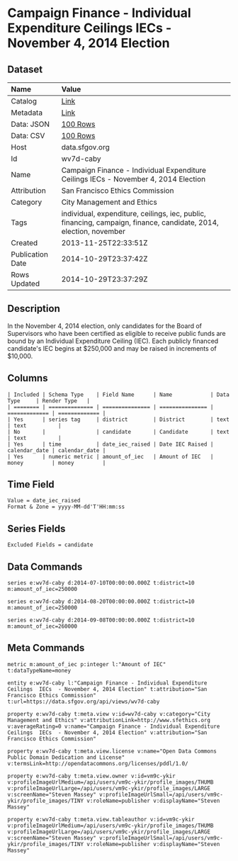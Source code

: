 # Campaign Finance - Individual Expenditure Ceilings IECs - November 4, 2014 Election

## Dataset

| Name | Value |
| :--- | :---- |
| Catalog | [Link](https://catalog.data.gov/dataset/campaign-finance-individual-expenditure-ceilings-iecs-november-4-2014-election-55da5) |
| Metadata | [Link](https://data.sfgov.org/api/views/wv7d-caby) |
| Data: JSON | [100 Rows](https://data.sfgov.org/api/views/wv7d-caby/rows.json?max_rows=100) |
| Data: CSV | [100 Rows](https://data.sfgov.org/api/views/wv7d-caby/rows.csv?max_rows=100) |
| Host | data.sfgov.org |
| Id | wv7d-caby |
| Name | Campaign Finance - Individual Expenditure Ceilings IECs - November 4, 2014 Election |
| Attribution | San Francisco Ethics Commission |
| Category | City Management and Ethics |
| Tags | individual, expenditure, ceilings, iec, public, financing, campaign, finance, candidate, 2014, election, november |
| Created | 2013-11-25T22:33:51Z |
| Publication Date | 2014-10-29T23:37:42Z |
| Rows Updated | 2014-10-29T23:37:29Z |

## Description

In the November 4, 2014 election, only candidates for the Board of Supervisors who have been certified as eligible to receive public funds are bound by an Individual Expenditure Ceiling (IEC). Each publicly financed candidate's IEC begins at $250,000 and may be raised in increments of $10,000.

## Columns

```ls
| Included | Schema Type    | Field Name      | Name            | Data Type     | Render Type   |
| ======== | ============== | =============== | =============== | ============= | ============= |
| Yes      | series tag     | district        | District        | text          | text          |
| No       |                | candidate       | Candidate       | text          | text          |
| Yes      | time           | date_iec_raised | Date IEC Raised | calendar_date | calendar_date |
| Yes      | numeric metric | amount_of_iec   | Amount of IEC   | money         | money         |
```

## Time Field

```ls
Value = date_iec_raised
Format & Zone = yyyy-MM-dd'T'HH:mm:ss
```

## Series Fields

```ls
Excluded Fields = candidate
```

## Data Commands

```ls
series e:wv7d-caby d:2014-07-10T00:00:00.000Z t:district=10 m:amount_of_iec=250000

series e:wv7d-caby d:2014-08-20T00:00:00.000Z t:district=10 m:amount_of_iec=250000

series e:wv7d-caby d:2014-09-08T00:00:00.000Z t:district=10 m:amount_of_iec=260000
```

## Meta Commands

```ls
metric m:amount_of_iec p:integer l:"Amount of IEC" t:dataTypeName=money

entity e:wv7d-caby l:"Campaign Finance - Individual Expenditure Ceilings  IECs  - November 4, 2014 Election" t:attribution="San Francisco Ethics Commission" t:url=https://data.sfgov.org/api/views/wv7d-caby

property e:wv7d-caby t:meta.view v:id=wv7d-caby v:category="City Management and Ethics" v:attributionLink=http://www.sfethics.org v:averageRating=0 v:name="Campaign Finance - Individual Expenditure Ceilings  IECs  - November 4, 2014 Election" v:attribution="San Francisco Ethics Commission"

property e:wv7d-caby t:meta.view.license v:name="Open Data Commons Public Domain Dedication and License" v:termsLink=http://opendatacommons.org/licenses/pddl/1.0/

property e:wv7d-caby t:meta.view.owner v:id=vm9c-ykir v:profileImageUrlMedium=/api/users/vm9c-ykir/profile_images/THUMB v:profileImageUrlLarge=/api/users/vm9c-ykir/profile_images/LARGE v:screenName="Steven Massey" v:profileImageUrlSmall=/api/users/vm9c-ykir/profile_images/TINY v:roleName=publisher v:displayName="Steven Massey"

property e:wv7d-caby t:meta.view.tableauthor v:id=vm9c-ykir v:profileImageUrlMedium=/api/users/vm9c-ykir/profile_images/THUMB v:profileImageUrlLarge=/api/users/vm9c-ykir/profile_images/LARGE v:screenName="Steven Massey" v:profileImageUrlSmall=/api/users/vm9c-ykir/profile_images/TINY v:roleName=publisher v:displayName="Steven Massey"
```